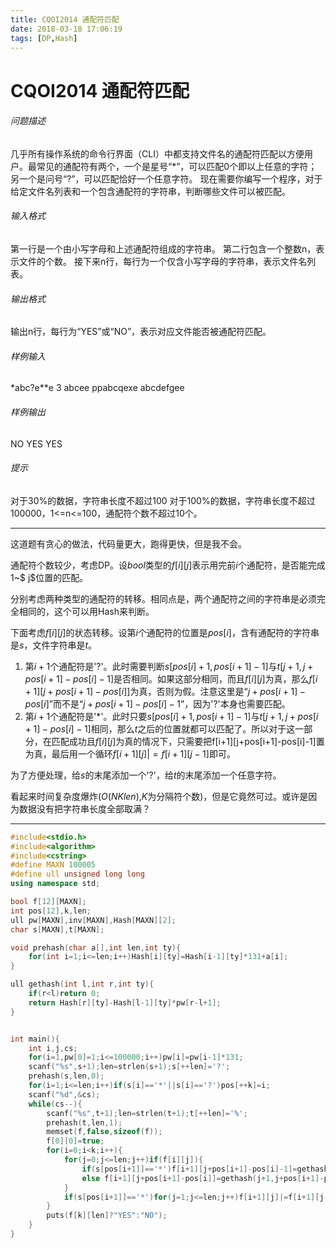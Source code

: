 ```yaml
---
title: CQOI2014 通配符匹配
date: 2018-03-18 17:06:19
tags: [DP,Hash]
---
```


# CQOI2014 通配符匹配

###### 问题描述

几乎所有操作系统的命令行界面（CLI）中都支持文件名的通配符匹配以方便用户。最常见的通配符有两个，一个是星号“*”，可以匹配0个即以上任意的字符；另一个是问号“?”，可以匹配恰好一个任意字符。
现在需要你编写一个程序，对于给定文件名列表和一个包含通配符的字符串，判断哪些文件可以被匹配。

###### 输入格式

第一行是一个由小写字母和上述通配符组成的字符串。
第二行包含一个整数n，表示文件的个数。
接下来n行，每行为一个仅含小写字母的字符串，表示文件名列表。

###### 输出格式

输出n行，每行为“YES”或“NO”，表示对应文件能否被通配符匹配。

###### 样例输入

*abc?e**e
3
abcee
ppabcqexe
abcdefgee

###### 样例输出

NO
YES
YES

###### 提示

对于30%的数据，字符串长度不超过100
对于100%的数据，字符串长度不超过100000，1<=n<=100，通配符个数不超过10个。



---



这道题有贪心的做法，代码量更大，跑得更快，但是我不会。



通配符个数较少，考虑DP。设$bool$类型的$f[i][j]$表示用完前$i$个通配符，是否能完成1~$ j$位置的匹配。

分别考虑两种类型的通配符的转移。相同点是，两个通配符之间的字符串是必须完全相同的，这个可以用Hash来判断。



下面考虑$f[i][j]$的状态转移。设第$i$个通配符的位置是$pos[i]$，含有通配符的字符串是$s$，文件字符串是$t$。

1. 第$i+1$个通配符是'?'。此时需要判断$s[pos[i]+1,pos[i+1]-1]$与$t[j+1,j+pos[i+1]-pos[i]-1]$是否相同。如果这部分相同，而且$f[i][j]$为真，那么$f[i+1][j+pos[i+1]-pos[i]]$为真，否则为假。注意这里是“$j+pos[i+1]-pos[i]$”而不是“$j+pos[i+1]-pos[i]-1$”，因为'?'本身也需要匹配。
2. 第$i+1$个通配符是'*'。此时只要$s[pos[i]+1,pos[i+1]-1]$与$t[j+1,j+pos[i+1]-pos[i]-1]$相同，那么$t$之后的位置就都可以匹配了。所以对于这一部分，在匹配成功且$f[i][j]$为真的情况下，只需要把f[i+1][j+pos[i+1]-pos[i]-1]置为真，最后用一个循环$f[i+1][j]|=f[i+1][j-1]$即可。




为了方便处理，给$s$的末尾添加一个'?'，给$t$的末尾添加一个任意字符。



看起来时间复杂度爆炸($O(NKlen)$,$K$为分隔符个数)，但是它竟然可过。或许是因为数据没有把字符串长度全部取满？



---



```c++
#include<stdio.h>
#include<algorithm>
#include<cstring>
#define MAXN 100005
#define ull unsigned long long
using namespace std;

bool f[12][MAXN];
int pos[12],k,len;
ull pw[MAXN],inv[MAXN],Hash[MAXN][2];
char s[MAXN],t[MAXN];

void prehash(char a[],int len,int ty){
	for(int i=1;i<=len;i++)Hash[i][ty]=Hash[i-1][ty]*131+a[i];
}

ull gethash(int l,int r,int ty){
	if(r<l)return 0;
	return Hash[r][ty]-Hash[l-1][ty]*pw[r-l+1];
}


int main(){
	int i,j,cs;
	for(i=1,pw[0]=1;i<=100000;i++)pw[i]=pw[i-1]*131;
	scanf("%s",s+1);len=strlen(s+1);s[++len]='?';
	prehash(s,len,0);
	for(i=1;i<=len;i++)if(s[i]=='*'||s[i]=='?')pos[++k]=i;
	scanf("%d",&cs);
	while(cs--){
		scanf("%s",t+1);len=strlen(t+1);t[++len]='%';
		prehash(t,len,1);
		memset(f,false,sizeof(f));
		f[0][0]=true;
		for(i=0;i<k;i++){
			for(j=0;j<=len;j++)if(f[i][j]){
				if(s[pos[i+1]]=='*')f[i+1][j+pos[i+1]-pos[i]-1]=gethash(j+1,j+pos[i+1]-pos[i]-1,1)==gethash(pos[i]+1,pos[i+1]-1,0);
				else f[i+1][j+pos[i+1]-pos[i]]=gethash(j+1,j+pos[i+1]-pos[i]-1,1)==gethash(pos[i]+1,pos[i+1]-1,0);
			}
			if(s[pos[i+1]]=='*')for(j=1;j<=len;j++)f[i+1][j]|=f[i+1][j-1];
		}
		puts(f[k][len]?"YES":"NO");
	}
}
```